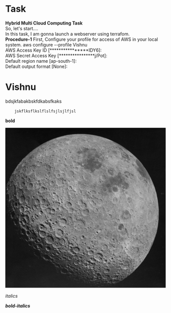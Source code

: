 # Task
**Hybrid Multi Cloud Computing Task**<br>
So, let's start....<br>
In this task, I am gonna launch a webserver using terrafom. <br>
**Procedure-1**   First, Configure your profile for access of AWS in your local system.
              aws configure --profile Vishnu <br>
              AWS Access Key ID [****************IDY6]:<br>
              AWS Secret Access Key [****************j/Pot]:<br>
              Default region name [ap-south-1]:<br>
              Default output format [None]:<br>




# Vishnu


bdsjkfabakbskfdkabsfkaks

        jskflksflkslflslfsjlsjlfjsl
      
     
**bold**

![](/images/moon.jpg)

_italics_

_**bold-italics**_

